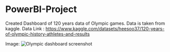 # PowerBI-Project
Created Dashboard of 120 years data of Olympic games. Data is taken from kaggle.
Data Link : https://www.kaggle.com/datasets/heesoo37/120-years-of-olympic-history-athletes-and-results


Image: ![Olympic dashboard screenshot](https://github.com/Rohilwiz/PowerBI-Project/assets/132672210/84406b86-034a-41fd-a9a3-2eea2d7551c2)


